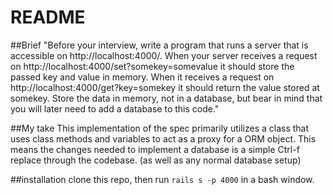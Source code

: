 # README

##Brief
"Before your interview, write a program that runs a server that is accessible on http://localhost:4000/. When your server receives a request on http://localhost:4000/set?somekey=somevalue it should store the passed key and value in memory. When it receives a request on http://localhost:4000/get?key=somekey it should return the value stored at somekey. Store the data in memory, not in a database, but bear in mind that you will later need to add a database to this code."

##My take
This implementation of the spec primarily utilizes a class that uses class methods and variables to act as a proxy for a ORM object. This means the changes needed to implement a database is a simple Ctrl-f replace through the codebase. (as well as any normal database setup)

##installation
clone this repo, then run `rails s -p 4000` in a bash window.
